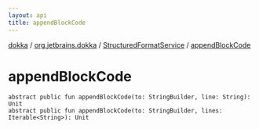 ```yaml
---
layout: api
title: appendBlockCode
---
```

[dokka](../../index.html) / [org.jetbrains.dokka](../index.html) / [StructuredFormatService](index.html) / [appendBlockCode](appendBlockCode.html)


# appendBlockCode


```
abstract public fun appendBlockCode(to: StringBuilder, line: String): Unit
abstract public fun appendBlockCode(to: StringBuilder, lines: Iterable<String>): Unit
```
